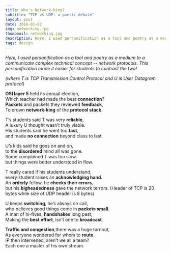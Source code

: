 ```yaml
---
title: Who's Network-king?
subtitle: "TCP vs UDP: a poetic debate"
layout: post
date: 2016-01-02
img: networking.jpg
thumbnail: networking.jpg
description: Here, I used personification as a tool and poetry as a medium to a communicate complex technical concept -- network protocols. This personification made it easier for students to contrast the two!
tags: design
---
```


_Here, I used personification as a tool and poetry as a medium to a communicate complex technical concept -- network protocols. This personification made it easier for students to contrast the two!_

*(where T is TCP Transmission Control Protocol and U is User Datagram protocol)*

**OSI layer 5** held its annual election,  
Which teacher had made the best **connection**?  
**Packets** and packets they reviewed **feedback**,  
To crown **network-king** of the **protocol stack**.

T’s students said T was very **reliable**,  
A luxury U thought wasn’t truly viable.  
His students said he went too **fast**,  
and made **no connection** beyond class to last.

U’s kids said he goes on and on,  
to the **disordered** mind all was gone.  
Some complained T was too slow,  
but things were better understood in flow.

T really cared if his students understand,  
every student raises an **acknowledging hand.**  
An **orderly** fellow, he **checks their errors**,  
but his **bigheadedness** gave the network terrors.
(Header of TCP is 20 bytes while size of UDP header is 8 bytes)

U keeps **switching**, he’s always on call,  
who believes good things come in **packets small**.  
A man of hi-fives, **handshakes** long past,  
Making the **best effort**, isn’t one to **broadcast**.

**Traffic and congestion**,there was a huge turnout,  
As everyone wondered for whom to **route**.  
IP then intervened, aren’t we all a team?  
Each one a master of his own stream.
